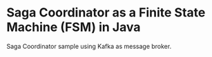# Saga Coordinator as a Finite State Machine (FSM) in Java

Saga Coordinator sample using Kafka as message broker.
